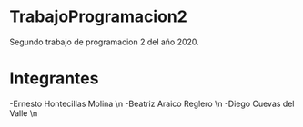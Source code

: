 # TrabajoProgramacion2
Segundo trabajo de programacion 2 del año 2020.
# Integrantes
  -Ernesto Hontecillas Molina \n
  -Beatriz Araico Reglero \n
  -Diego Cuevas del Valle \n
